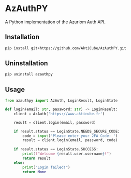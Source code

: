 # AzAuthPY
A Python implementation of the Azuriom Auth API.

## Installation
```bash
pip install git+https://github.com/AktiCube/AzAuthPY.git
```

## Uninstallation
```bash
pip uninstall azauthpy
```

## Usage
```python
from azauthpy import AzAuth, LoginResult, LoginState

def login(email: str, password: str) -> LoginResult:
    client = AzAuth('https://www.akticube.fr')

    result = client.login(email, password)

    if result.status == LoginState.NEEDS_SECURE_CODE:
        code = input('Please enter your 2FA Code: ')
        result = client.login(email, password, code)
    
    if result.status == LoginState.SUCCESS:
        print(f"Welcome {result.user.username}!")
        return result
    else:
        print("Login failed!")
        return None
```
